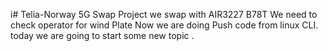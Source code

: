 i# Telia-Norway
5G Swap Project
we swap with AIR3227 B78T
We need to check operator for wind Plate
Now we are doing Push code from linux CLI.
today we are going to start some new topic .

